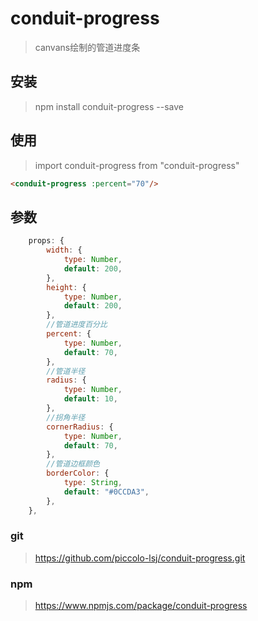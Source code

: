# conduit-progress

> canvans绘制的管道进度条
## 安装

> npm install conduit-progress --save
## 使用
> import conduit-progress from "conduit-progress"
``` html
<conduit-progress :percent="70"/>
```

## 参数

``` js
    props: {
        width: {
            type: Number,
            default: 200,
        },
        height: {
            type: Number,
            default: 200,
        },
        //管道进度百分比
        percent: {
            type: Number,
            default: 70,
        },
        //管道半径
        radius: {
            type: Number,
            default: 10,
        },
        //拐角半径
        cornerRadius: {
            type: Number,
            default: 70,
        },
        //管道边框颜色
        borderColor: {
            type: String,
            default: "#0CCDA3",
        },
    },
```

### git
> https://github.com/piccolo-lsj/conduit-progress.git
### npm
> https://www.npmjs.com/package/conduit-progress
